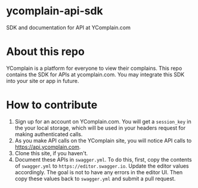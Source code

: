 # ycomplain-api-sdk
SDK and documentation for API at YComplain.com

# About this repo
YComplain is a platform for everyone to view their complains.
This repo contains the SDK for APIs at ycomplain.com.
You may integrate this SDK into your site or app in future.


# How to contribute
1. Sign up for an account on YComplain.com. You will get a `session_key` in the your local storage, which will be used in your headers request for making authenticated calls.
2. As you make API calls on the YComplain site, you will notice API calls to https://api.ycomplain.com.
3. Clone this site, if you haven't.
3. Document these APIs in `swagger.yml`. To do this, first, copy the contents of `swagger.yml` to `https://editor.swagger.io`. Update the editor values accordingly. The goal is not to have any errors in the editor UI. Then copy these values back to `swagger.yml` and submit a pull request.

